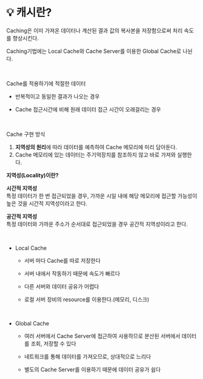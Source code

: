# 💡 **캐시란?**

Caching은 이미 가져온 데이터나 계산된 결과 값의 복사본을 저장함으로써 처리 속도를 향상시킨다.

Caching기법에는 Local Cache와 Cache Server를 이용한 Global Cache로 나뉜다.

<br>

Cache를 적용하기에 적절한 데이터

- 반복적이고 동일한 결과가 나오는 경우
  
- Cache 접근시간에 비해 원래 데이터 접근 시간이 오래걸리는 경우

<br>

Cache 구현 방식
1. **지역성의 원리**에 따라 데이터를 예측하여 Cache 메모리에 미리 담아둔다.
2. Cache 메모리에 있는 데이터는 주기억장치를 참조하지 않고 바로 가져와 실행한다.

  **지역성(Locality)이란?** 

  **시간적 지역성** <br>
  특정 데이터가 한 번 접근되었을 경우, 가까운 시일 내에 해당 메모리에 접근할 가능성이 높은 것을 시간적 지역성이라고 한다.

  **공간적 지역성** <br>
  특정 데이터와 가까운 주소가 순서대로 접근되었을 경우 공간적 지역성이라고 한다.
  
 <br>
 

- Local Cache

  - 서버 마다 Cache를 따로 저장한다
  
  - 서버 내에서 작동하기 때문에 속도가 빠르다

  - 다른 서버와 데이터 공유가 어렵다

  - 로컬 서버 장비의 resource를 이용한다.(메모리, 디스크)

<br>

- Global Cache

  - 여러 서버에서 Cache Server에 접근하여 사용하므로 분산된 서버에서 데이터를 조회, 저장할 수 있다

  - 네트워크를 통해 데이터를 가져오므로, 상대적으로 느리다

  - 별도의 Cache Server를 이용하기 때문에 데이터 공유가 쉽다

